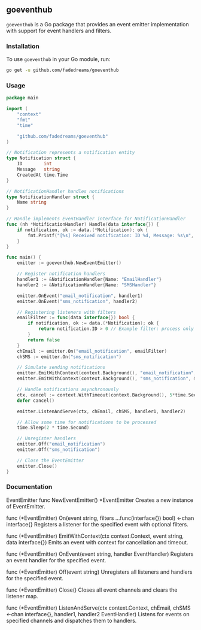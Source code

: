 
## goeventhub

`goeventhub` is a Go package that provides an event emitter implementation with support for event handlers and filters.

### Installation

To use `goeventhub` in your Go module, run:

```bash
go get -u github.com/fadedreams/goeventhub
```

### Usage
```go
package main

import (
	"context"
	"fmt"
	"time"

	"github.com/fadedreams/goeventhub"
)

// Notification represents a notification entity
type Notification struct {
	ID        int
	Message   string
	CreatedAt time.Time
}

// NotificationHandler handles notifications
type NotificationHandler struct {
	Name string
}

// Handle implements EventHandler interface for NotificationHandler
func (nh *NotificationHandler) Handle(data interface{}) {
	if notification, ok := data.(*Notification); ok {
		fmt.Printf("[%s] Received notification: ID %d, Message: %s\n", nh.Name, notification.ID, notification.Message)
	}
}

func main() {
	emitter := goeventhub.NewEventEmitter()

	// Register notification handlers
	handler1 := &NotificationHandler{Name: "EmailHandler"}
	handler2 := &NotificationHandler{Name: "SMSHandler"}

	emitter.OnEvent("email_notification", handler1)
	emitter.OnEvent("sms_notification", handler2)

	// Registering listeners with filters
	emailFilter := func(data interface{}) bool {
		if notification, ok := data.(*Notification); ok {
			return notification.ID > 0 // Example filter: process only notifications with ID > 0
		}
		return false
	}
	chEmail := emitter.On("email_notification", emailFilter)
	chSMS := emitter.On("sms_notification")

	// Simulate sending notifications
	emitter.EmitWithContext(context.Background(), "email_notification", &Notification{ID: 1, Message: "New email received", CreatedAt: time.Now()})
	emitter.EmitWithContext(context.Background(), "sms_notification", &Notification{ID: 2, Message: "You have a new SMS", CreatedAt: time.Now()})

	// Handle notifications asynchronously
	ctx, cancel := context.WithTimeout(context.Background(), 5*time.Second)
	defer cancel()

	emitter.ListenAndServe(ctx, chEmail, chSMS, handler1, handler2)

	// Allow some time for notifications to be processed
	time.Sleep(2 * time.Second)

	// Unregister handlers
	emitter.Off("email_notification")
	emitter.Off("sms_notification")

	// Close the EventEmitter
	emitter.Close()
}

```

### Documentation
EventEmitter
func NewEventEmitter() *EventEmitter
Creates a new instance of EventEmitter.

func (*EventEmitter) On(event string, filters ...func(interface{}) bool) <-chan interface{}
Registers a listener for the specified event with optional filters.

func (*EventEmitter) EmitWithContext(ctx context.Context, event string, data interface{})
Emits an event with context for cancellation and timeout.

func (*EventEmitter) OnEvent(event string, handler EventHandler)
Registers an event handler for the specified event.

func (*EventEmitter) Off(event string)
Unregisters all listeners and handlers for the specified event.

func (*EventEmitter) Close()
Closes all event channels and clears the listener map.

func (*EventEmitter) ListenAndServe(ctx context.Context, chEmail, chSMS <-chan interface{}, handler1, handler2 EventHandler)
Listens for events on specified channels and dispatches them to handlers.
